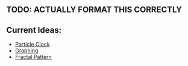 ## TODO: ACTUALLY FORMAT THIS CORRECTLY
## Current Ideas:
* [Particle Clock](https://www.openprocessing.org/sketch/448956)
* [Graphing](https://www.openprocessing.org/sketch/308997)
* [Fractal Pattern](https://www.openprocessing.org/sketch/632197)
